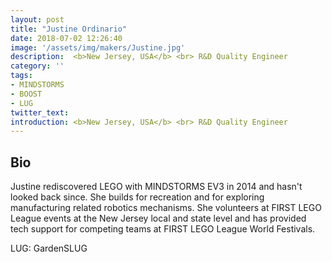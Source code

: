```yaml
---
layout: post
title: "Justine Ordinario"
date: 2018-07-02 12:26:40
image: '/assets/img/makers/Justine.jpg'
description:  <b>New Jersey, USA</b> <br> R&D Quality Engineer
category: ''
tags:
- MINDSTORMS
- BOOST
- LUG
twitter_text:
introduction: <b>New Jersey, USA</b> <br> R&D Quality Engineer
---
```




## Bio


Justine rediscovered LEGO with MINDSTORMS EV3 in 2014 and hasn't looked back since. She builds for recreation and for exploring manufacturing related robotics mechanisms. She volunteers at FIRST LEGO League events at the New Jersey local and state level and has provided tech support for competing teams at FIRST LEGO League World Festivals.

LUG: GardenSLUG
